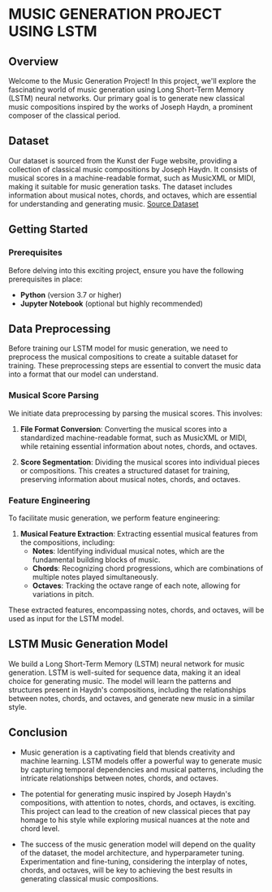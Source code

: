 # MUSIC GENERATION PROJECT USING LSTM

## Overview

Welcome to the Music Generation Project! In this project, we'll explore the fascinating world of music generation using Long Short-Term Memory (LSTM) neural networks. Our primary goal is to generate new classical music compositions inspired by the works of Joseph Haydn, a prominent composer of the classical period.

## Dataset

Our dataset is sourced from the Kunst der Fuge website, providing a collection of classical music compositions by Joseph Haydn. It consists of musical scores in a machine-readable format, such as MusicXML or MIDI, making it suitable for music generation tasks. The dataset includes information about musical notes, chords, and octaves, which are essential for understanding and generating music. [Source Dataset](https://www.kunstderfuge.com/haydn.htm)

## Getting Started

### Prerequisites

Before delving into this exciting project, ensure you have the following prerequisites in place:

- **Python** (version 3.7 or higher)
- **Jupyter Notebook** (optional but highly recommended)

## Data Preprocessing

Before training our LSTM model for music generation, we need to preprocess the musical compositions to create a suitable dataset for training. These preprocessing steps are essential to convert the music data into a format that our model can understand.

### Musical Score Parsing

We initiate data preprocessing by parsing the musical scores. This involves:

1. **File Format Conversion**: Converting the musical scores into a standardized machine-readable format, such as MusicXML or MIDI, while retaining essential information about notes, chords, and octaves.

2. **Score Segmentation**: Dividing the musical scores into individual pieces or compositions. This creates a structured dataset for training, preserving information about musical notes, chords, and octaves.

### Feature Engineering

To facilitate music generation, we perform feature engineering:

1. **Musical Feature Extraction**: Extracting essential musical features from the compositions, including:
   - **Notes**: Identifying individual musical notes, which are the fundamental building blocks of music.
   - **Chords**: Recognizing chord progressions, which are combinations of multiple notes played simultaneously.
   - **Octaves**: Tracking the octave range of each note, allowing for variations in pitch.

These extracted features, encompassing notes, chords, and octaves, will be used as input for the LSTM model.

## LSTM Music Generation Model

We build a Long Short-Term Memory (LSTM) neural network for music generation. LSTM is well-suited for sequence data, making it an ideal choice for generating music. The model will learn the patterns and structures present in Haydn's compositions, including the relationships between notes, chords, and octaves, and generate new music in a similar style.

## Conclusion

- Music generation is a captivating field that blends creativity and machine learning. LSTM models offer a powerful way to generate music by capturing temporal dependencies and musical patterns, including the intricate relationships between notes, chords, and octaves.

- The potential for generating music inspired by Joseph Haydn's compositions, with attention to notes, chords, and octaves, is exciting. This project can lead to the creation of new classical pieces that pay homage to his style while exploring musical nuances at the note and chord level.

- The success of the music generation model will depend on the quality of the dataset, the model architecture, and hyperparameter tuning. Experimentation and fine-tuning, considering the interplay of notes, chords, and octaves, will be key to achieving the best results in generating classical music compositions.
